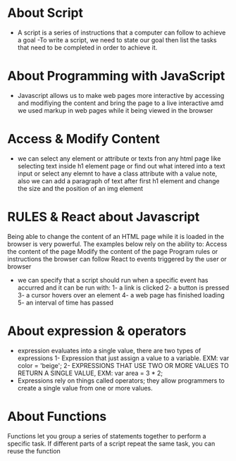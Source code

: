 # About Script
- A script is a series of instructions that a computer can follow to achieve a goal
-To write a script, we need to state our goal then list the tasks that need to be completed in order to achieve it. 

# About Programming with JavaScript
- Javascript allows us to make web pages more interactive by accessing and modifiying the content and bring the page to a live interactive amd we used markup in web pages while it being viewed in the browser


# Access & Modify Content
- we can select any element or attribute or texts fron any html page like selecting text inside h1 element page or find out what intered into a text input or select any elemnt to have a class attribute with a value note, also we can add a paragraph of text after first h1 element and change the size and the position of an img element


# RULES & React about Javascript
Being able to change the content of an HTML page while it is loaded in the browser is very powerful. The examples below rely on the ability to: 
Access the content of the page Modify the content of the page Program rules or instructions the browser can follow React to events triggered by the user or browser
- we can specify that a script should run when a specific event has accurred and it can be run with:
1- a link is clicked
2- a button is pressed
3- a cursor hovers over an element
4- a web page has finished loading
5- an interval of time has passed


# About expression & operators
- expression evaluates into a single value, there are two types of expressions
1- Expression that just assign a value to a variable. EXM: var color = 'beige';
2- EXPRESSIONS THAT USE TWO OR MORE VALUES TO RETURN A SINGLE VALUE, EXM: var area = 3 * 2;
- Expressions rely on things called operators; they allow programmers to create a single value from one or more values. 

# About Functions
Functions let you group a series of statements together to perform a specific task. If different parts of a script repeat the same task, you can reuse the function 








